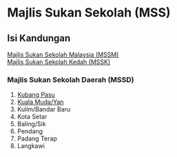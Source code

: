 # Majlis Sukan Sekolah (MSS)

## Isi Kandungan

[Majlis Sukan Sekolah Malaysia (MSSM)](https://github.com/CaturKedah/MSS/wiki/MSSM)   
[Majlis Sukan Sekolah Kedah (MSSK)](https://github.com/CaturKedah/MSS/wiki/MSSK)

### Majlis Sukan Sekolah Daerah (MSSD)

1. [Kubang Pasu](https://github.com/CaturKedah/MSS/wiki/Kubang-Pasu)
2. [Kuala Muda/Yan](https://github.com/CaturKedah/MSS/wiki/Kuala-Muda-Yan)
3. Kulim/Bandar Baru
4. Kota Setar
5. Baling/Sik
6. Pendang
7. Padang Terap
8. Langkawi

